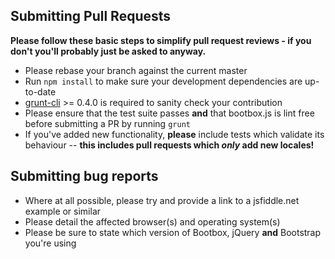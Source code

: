 ## Submitting Pull Requests

**Please follow these basic steps to simplify pull request reviews - if you don't you'll probably just be asked to anyway.**

* Please rebase your branch against the current master
* Run ```npm install``` to make sure your development dependencies are up-to-date
* [grunt-cli](https://github.com/gruntjs/grunt-cli) >= 0.4.0 is required to sanity check your contribution
* Please ensure that the test suite passes **and** that bootbox.js is lint free before submitting a PR by running ```grunt```
* If you've added new functionality, **please** include tests which validate its behaviour -- **this includes pull requests which _only_ add new locales!**

## Submitting bug reports

* Where at all possible, please try and provide a link to a jsfiddle.net example or similar
* Please detail the affected browser(s) and operating system(s)
* Please be sure to state which version of Bootbox, jQuery **and** Bootstrap you're using
